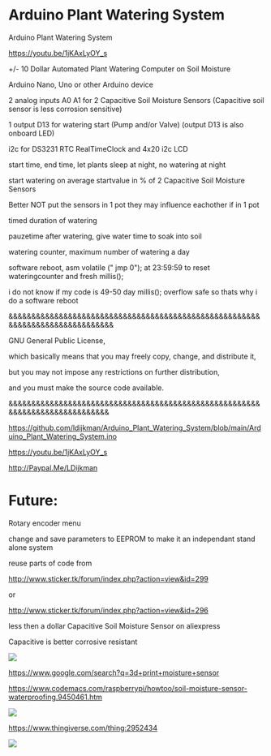 # Arduino Plant Watering System
Arduino Plant Watering System

https://youtu.be/1jKAxLyOY_s

+/- 10 Dollar Automated Plant Watering Computer on Soil Moisture

Arduino Nano, Uno or other Arduino device

2 analog inputs A0 A1 for 2 Capacitive Soil Moisture Sensors (Capacitive soil sensor is less corrosion sensitive)

1 output D13 for watering start (Pump and/or Valve) (output D13 is also onboard LED)

i2c for DS3231 RTC RealTimeClock and 4x20 i2c LCD

start time, end time, let plants sleep at night, no watering at night

start watering on average startvalue in % of 2 Capacitive Soil Moisture Sensors 

Better NOT put the sensors in 1 pot they may influence eachother if in 1 pot

timed duration of watering

pauzetime after watering, give water time to soak into soil

watering counter, maximum number of watering a day

software reboot, asm volatile (" jmp 0"); at 23:59:59 to reset wateringcounter and fresh millis();

i do not know if my code is 49-50 day millis(); overflow safe so thats why i do a software reboot

&&&&&&&&&&&&&&&&&&&&&&&&&&&&&&&&&&&&&&&&&&&&&&&&&&&&&&&&&&&&&&&&&&&&&&&&&&&&&&

GNU General Public License,

which basically means that you may freely copy, change, and distribute it,

but you may not impose any restrictions on further distribution,

and you must make the source code available.

&&&&&&&&&&&&&&&&&&&&&&&&&&&&&&&&&&&&&&&&&&&&&&&&&&&&&&&&&&&&&&&&&&&&&&&&&&&&&


https://github.com/ldijkman/Arduino_Plant_Watering_System/blob/main/Arduino_Plant_Watering_System.ino

https://youtu.be/1jKAxLyOY_s


http://Paypal.Me/LDijkman

#
# Future:

Rotary encoder menu 

change and save parameters to EEPROM to make it an independant stand alone system

reuse parts of code from

http://www.sticker.tk/forum/index.php?action=view&id=299

or

http://www.sticker.tk/forum/index.php?action=view&id=296


less then a dollar Capacitive Soil Moisture Sensor on aliexpress

Capacitive is better corrosive resistant

<img src="https://cdn-reichelt.de/bilder/web/xxl_ws/A300/CAP-SHYG_1.png">

https://www.google.com/search?q=3d+print+moisture+sensor

https://www.codemacs.com/raspberrypi/howtoo/soil-moisture-sensor-waterproofing.9450461.htm

<img src="https://www.codemacs.com/post.images/16204626.1.webp">

https://www.thingiverse.com/thing:2952434

<img src="https://cdn.thingiverse.com/renders/cb/96/fb/c5/82/576137ff660eed9ba9b4aad358fdf76c_preview_featured.jpg">

